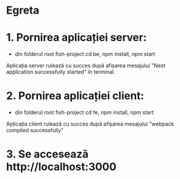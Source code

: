 # Egreta

# 1. Pornirea aplicației server:

- din folderul root fish-project
	cd be,
	npm install,
	npm start

Aplicația server rulează cu succes după afișarea mesajului 
"Nest application successfully started" în terminal.	

# 2. Pornirea aplicației client:

- din folderul root fish-project
	cd fe,
	npm install,
	npm start

Aplicația client rulează cu succes după afișarea mesajului 
"webpack compiled successfully"

# 3. Se accesează http://localhost:3000
